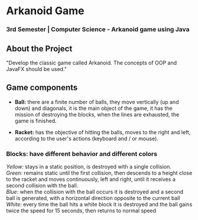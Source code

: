 # Arkanoid Game
<h3>3rd Semester | Computer Science - Arkanoid game using Java</h3>

## About the Project
<p>"Develop the classic game called Arkanoid. The concepts of OOP and JavaFX should be used."</p>

## Game components


- <strong>Ball:</strong> there are a finite number of balls, they move vertically (up and down) and diagonals, it is the main object of the game, it has the mission of destroying the blocks, when the lines are exhausted, the game is finished.

- <strong>Racket:</strong> has the objective of hitting the balls, moves to the right and left, according to the user's actions (keyboard and / or mouse).

### Blocks: have different behavior and different colors
*Yellow:* stays in a static position, is destroyed with a single collision. <br>
*Green:* remains static until the first collision, then descends to a height close to the racket and moves continuously, left and right, until it receives a second collision with the ball. <br>
*Blue:* when the collision with the ball occurs it is destroyed and a second ball is generated, with a horizontal direction opposite to the current ball <br>
*White:* every time the ball hits a white block it is destroyed and the ball gains twice the speed for 15 seconds, then returns to normal speed <br>
